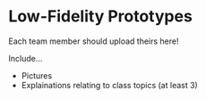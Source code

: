 # Low-Fidelity Prototypes
Each team member should upload theirs here!

Include...
- Pictures
- Explainations relating to class topics (at least 3)
